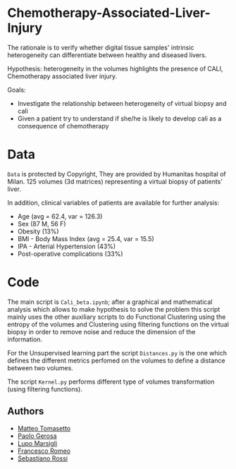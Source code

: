 # Chemotherapy-Associated-Liver-Injury
The rationale is to verify whether digital tissue samples' intrinsic heterogeneity can differentiate between healthy and diseased livers.

Hypothesis: heterogeneity in the volumes highlights the presence of CALI, Chemotherapy associated liver injury.

Goals:
- Investigate the relationship between heterogeneity of virtual biopsy and cali
- Given a patient try to understand if she/he is likely to develop cali as a consequence of chemotherapy

# Data

`Data` is protected by Copyright, They are provided by Humanitas hospital of Milan.
125 volumes (3d matrices) representing a virtual biopsy of patients’ liver.

In addition, clinical variables of patients are available for further analysis:
- Age (avg = 62.4, var = 126.3)
- Sex (87 M, 56 F)
- Obesity (13%)
- BMI - Body Mass Index (avg = 25.4, var = 15.5)
- IPA - Arterial Hypertension (43%)
- Post-operative complications (33%)

# Code
The main script is `Cali_beta.ipynb`; after a graphical and mathematical analysis which allows to make hypothesis to solve the problem this script mainly uses the other auxiliary scripts to do Functional Clustering using the entropy of the volumes and Clustering using filtering functions on the virtual biopsy in order to remove noise and reduce the dimension of the information. 

For the Unsupervised learning part the script `Distances.py` is the one which defines the different metrics perfomed on the volumes to define a distance between two volumes. 

The script `Kernel.py` performs different type of volumes transformation (using filtering functions).

## Authors
* [Matteo Tomasetto](https://github.com/MatteoTomasetto)
* [Paolo Gerosa](https://github.com/PaoloGerosa)
* [Lupo Marsigli](https://github.com/LupoMarsigli)
* [Francesco Romeo](https://github.com/fraromeo)
* [Sebastiano Rossi](https://github.com/)
